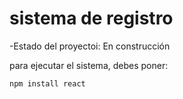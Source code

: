 <h1>sistema de registro </h1>

-Estado del proyectoi: En construcción 

para ejecutar el sistema, debes poner: 

```npm install react```

